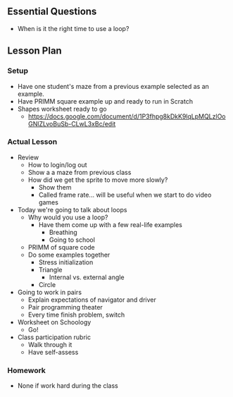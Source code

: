 ## Essential Questions

- When is it the right time to use a loop?

## Lesson Plan

### Setup

- Have one student's maze from a previous example selected as an example.
- Have PRIMM square example up and ready to run in Scratch
- Shapes worksheet ready to go
    - https://docs.google.com/document/d/1P3fhpg8kDkK9lqLpMQLzlOoGNlZLvoBuSb-CLwL3xBc/edit

### Actual Lesson

- Review
    - How to login/log out
    - Show a a maze from previous class
    - How did we get the sprite to move more slowly?
        - Show them
        - Called frame rate... will be useful when we start to do video games
- Today we're going to talk about loops
    - Why would you use a loop?
        - Have them come up with a few real-life examples
            - Breathing
            - Going to school
    - PRIMM of square code
    - Do some examples together
        - Stress initialization
        - Triangle
            - Internal vs. external angle
        - Circle
- Going to work in pairs
    - Explain expectations of navigator and driver
    - Pair programming theater
    - Every time finish problem, switch
- Worksheet on Schoology
    - Go!
- Class participation rubric
    - Walk through it
    - Have self-assess

### Homework

- None if work hard during the class
